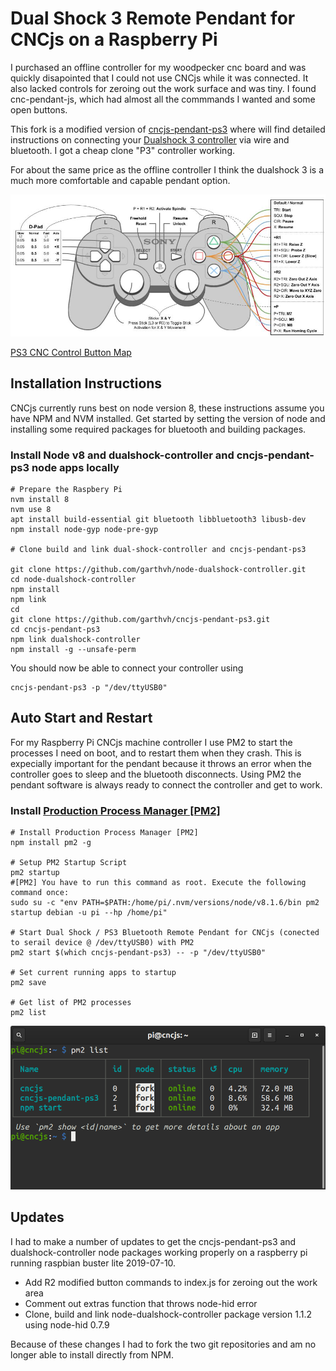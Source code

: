 # Dual Shock 3 Remote Pendant for CNCjs on a Raspberry Pi

I purchased an offline controller for my woodpecker cnc board and was quickly disapointed that I could not use CNCjs while it was connected. It also lacked controls for zeroing out the work surface and was tiny. I found cnc-pendant-js, which had almost all the commmands I wanted and some open buttons.

This fork is a modified version of [cncjs-pendant-ps3]() where will find detailed instructions on connecting your [Dualshock 3 controller](https://www.playstation.com/en-us/explore/accessories/dualshock-3-ps3/) via wire and bluetooth.  I got a cheap clone "P3" controller working.

For about the same price as the offline controller I think the dualshock 3 is a much more comfortable and capable pendant option.


![Button Map](images/Button_Map.jpg)

 [PS3 CNC Control Button Map](https://docs.google.com/drawings/d/1PdNYWQexs-ckQcoG5lmz6B-brYfwW1SJI2Fqjip_APQ/edit?usp=sharing)

## Installation Instructions 

CNCjs currently runs best on node version 8, these instructions assume you have NPM and NVM installed. Get started by setting the version of node and installing some required packages for bluetooth and building packages.

### Install Node v8 and dualshock-controller and cncjs-pendant-ps3 node apps locally
```
# Prepare the Raspbery Pi
nvm install 8
nvm use 8
apt install build-essential git bluetooth libbluetooth3 libusb-dev
npm install node-gyp node-pre-gyp

# Clone build and link dual-shock-controller and cncjs-pendant-ps3

git clone https://github.com/garthvh/node-dualshock-controller.git
cd node-dualshock-controller
npm install
npm link 
cd
git clone https://github.com/garthvh/cncjs-pendant-ps3.git
cd cncjs-pendant-ps3
npm link dualshock-controller
npm install -g --unsafe-perm
```
You should now be able to connect your controller using 
```
cncjs-pendant-ps3 -p "/dev/ttyUSB0"
```

## Auto Start and Restart
For my Raspberry Pi CNCjs machine controller I use PM2 to start the processes I need on boot, and to restart them when they crash.  This is expecially important for the pendant because it throws an error when the controller goes to sleep and the bluetooth disconnects.  Using PM2 the pendant software is always ready to connect the controller and get to work.

### Install [Production Process Manager [PM2]](http://pm2.io)

```
# Install Production Process Manager [PM2]
npm install pm2 -g

# Setup PM2 Startup Script
pm2 startup
#[PM2] You have to run this command as root. Execute the following command once:
sudo su -c "env PATH=$PATH:/home/pi/.nvm/versions/node/v8.1.6/bin pm2 startup debian -u pi --hp /home/pi"

# Start Dual Shock / PS3 Bluetooth Remote Pendant for CNCjs (conected to serail device @ /dev/ttyUSB0) with PM2
pm2 start $(which cncjs-pendant-ps3) -- -p "/dev/ttyUSB0"

# Set current running apps to startup
pm2 save

# Get list of PM2 processes
pm2 list
```
![pm2 list](images/pm2.png)
 ## Updates 

I had to make a number of updates to get the cncjs-pendant-ps3 and dualshock-controller node packages working properly on a raspberry pi running raspbian buster lite 2019-07-10.

* Add R2 modified button commands to index.js for zeroing out the work area
* Comment out extras function that throws node-hid error
* Clone, build and link node-dualshock-controller package version 1.1.2 using node-hid 0.7.9

Because of these changes I had to fork the two git repositories and am no longer able to install directly from NPM.